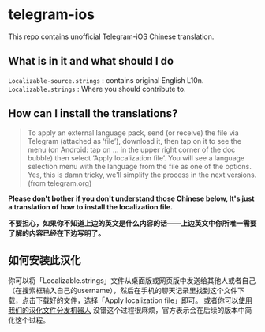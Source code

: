 # telegram-ios

This repo contains unofficial Telegram-iOS Chinese translation.  

## What is in it and what should I do

`Localizable-source.strings` : contains original English L10n.  
`Localizable.strings` : Where you should contribute to.

## How can I install the translations?

> To apply an external language pack, send (or receive) the file via Telegram (attached as ‘file’), download it, then tap on it to see the menu (on Android: tap on … in the upper right corner of the doc bubble) then select ‘Apply localization file’. You will see a language selection menu with the language from the file as one of the options. Yes, this is damn tricky, we'll simplify the process in the next versions.  
(from telegram.org)  

__Please don't bother if you don't understand those Chinese below, It's just a translation of how to install the localization file.__

__不要担心，如果你不知道上边的英文是什么内容的话——上边英文中你所唯一需要了解的内容已经在下边写明了。__

## 如何安装此汉化
你可以将「Localizable.strings」文件从桌面版或网页版中发送给其他人或者自己（在搜索框输入自己的username），然后在手机的聊天记录里找到这个文件下载，点击下载好的文件，选择「Apply localization file」即可。
或者你可以[使用我们的汉化文件分发机器人](http://telegram-china.org/cninst.html)
没错这个过程很麻烦，官方表示会在后续的版本中简化这个过程。
